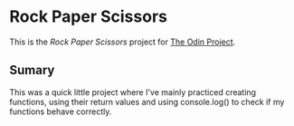 # Rock Paper Scissors
This is the *Rock Paper Scissors* project for [The Odin Project](https://www.theodinproject.com/courses/web-development-101/lessons/rock-paper-scissors).

## Sumary
This was a quick little project where I've mainly practiced creating functions, using their return values and using console.log() to check if my functions behave correctly.